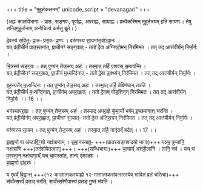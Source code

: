 +++
title = "मुहूर्तकलनम्"
unicode_script = "devanagari"
+++

(अह्नः कालविभागाः - प्रातः, सङ्गवः, पूर्वाह्णः, अपराह्णः, सायाह्नः। प्रत्येकस्मिन् मुहूर्तत्रयम् इति सायणः। तेषु सन्धिमुहूर्तानाम् अनौचित्यं कर्मसु ब्रूते।  )

दे॒वस्य॑ सवि॒तुᳶ प्रा॒तᳶ प्र॑स॒वᳶ प्रा॒णः । वरु॑णस्य सा॒यमा॑स॒वो॑ऽपा॒नः ।  
यत् प्र॑ती॒चीनं॑ प्रात॒स्तना॑त्, प्रा॒चीनꣳ॑ सङ्ग॒वात् - ततो॑ दे॒वा अ॑ग्निष्टो॒मन् निर॑मिमत । तत् तद् आत्त॑वीर्यन् निर्मा॒र्गः । 

मि॒त्रस्य॑ सङ्ग॒वः । तत् पुण्य॑न् तेज॒स्व्य् अहः॑ । तस्मा॒त् तर्हि॑ प॒शव॑स् स॒माय॑न्ति ।  
यत् प्र॑ती॒चीनꣳ॑ सङ्ग॒वात्, प्रा॒चीनं॑ म॒ध्यन्दि॑नात् - ततो॑ दे॒वा उ॒क्थ्य॑न् निर॑मिमत ।  तत् तद् आत्त॑वीर्यन् निर्मा॒र्गः ।
 
बृह॒स्पते॑र् म॒ध्यन्दि॑नः । तत् पुण्य॑न् तेज॒स्व्य् अहः॑ । तस्मा॒त् तर्हि॒ तेक्ष्णि॑ष्ठन् तपति ।  
यत् प्र॑ती॒चीनं॑ म॒ध्यन्दि॑नात्, प्रा॒चीन॑म् अपरा॒ह्णात् । ततो॑ दे॒वाष् षो॑ड॒शिन॒न् निर॑मिमत ।  तत् तद् आत्त॑वीर्यन् निर्मा॒र्गः ।। 16 ।।

भग॑स्यापरा॒ह्णः । तत् पुण्य॑न् तेज॒स्व्य् अहः॑ । तस्मा॑द् अपरा॒ह्णे कु॑मा॒र्यो॑ भग॑म् इ॒च्छमा॑नाश् चरन्ति ।  
यत् प्र॑ती॒चीन॑म् अपरा॒ह्णात्, प्रा॒चीनꣳ॑ सा॒यात्- ततो॑ दे॒वा अ॑तिरा॒त्रन् निर॑मिमत ।  तत् तद् आत्त॑वीर्यन् निर्मा॒र्गः ।

वरु॑णस्य सा॒यम् । तत् पुण्य॑न् तेज॒स्व्य् अहः॑ । तस्मा॒त् तर्हि॒ नानृ॑तव्ँ वदेत् ।। 17 ।।

ब्रा॒ह्म॒णो वा अ॑ष्टावि॒ꣳ॒शो नक्ष॑त्राणाम् ।
स॒मा॒नस्याह्न॒ᳶ +++(प्रातस्सङ्गवादयो भागाः)+++ पञ्च॒ पुण्या॑नि॒ नक्ष॑त्राणि +++(तदंशोपेतत्वात्)+++। +++(सन्धिभागाः)+++ च॒त्वार्य्॑ अश्ली॒लानि॑ । तानि॒ नव॑ । यच् च॑ प॒रस्ता॒न् नक्ष॑त्राणा॒य्ँ यच् चा॒वस्ता॑त्, तान्य् एका॑दश ।  
ब्रा॒ह्म॒णो द्वा॑द॒शः ।

य ए॒वव्ँ वि॒द्वान्त् +++(१२-कालात्मकस्याह्नो १२-मासात्मकसंवत्सरस्येव भावितं व्रतं चरित्वा)+++ स॑व्वँत्स॒रव्ँ व्र॒तञ् चर॑ति, स॒व्वँ॒त्स॒रेणै॒वास्य॑ व्र॒तङ् गु॒प्तं भ॑वति । 
